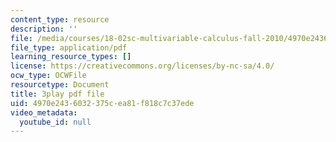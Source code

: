 ```yaml
---
content_type: resource
description: ''
file: /media/courses/18-02sc-multivariable-calculus-fall-2010/4970e2436032375cea81f818c7c37ede_qA83eznsKp8.pdf
file_type: application/pdf
learning_resource_types: []
license: https://creativecommons.org/licenses/by-nc-sa/4.0/
ocw_type: OCWFile
resourcetype: Document
title: 3play pdf file
uid: 4970e243-6032-375c-ea81-f818c7c37ede
video_metadata:
  youtube_id: null
---
```

